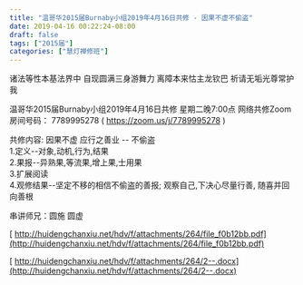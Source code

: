 ```yaml
---
title: "温哥华2015届Burnaby小组2019年4月16日共修 - 因果不虚不偷盗"
date: 2019-04-16 00:22:24-08:00
draft: false
tags: ["2015届"]
categories: ["慧灯禅修班"]
---
```

诸法等性本基法界中 自现圆满三身游舞力
离障本来怙主龙钦巴 祈请无垢光尊常护我

温哥华2015届Burnaby小组2019年4月16日共修
星期二晚7:00点
网络共修Zoom房间号码： 7789995278 ( https://zoom.us/j/7789995278 )

共修内容:
因果不虚 应行之善业 -- 不偷盗  
1.定义--对象,动机,行为,结果  
2.果报--异熟果,等流果,增上果,士用果  
3.扩展阅读  
4.观修结果--坚定不移的相信不偷盗的善报; 观察自己,下决心尽量行善, 随喜并回向善根

串讲师兄：圆施 圆虚

[
http://huidengchanxiu.net/hdv/f/attachments/264/file_f0b12bb.pdf](http://huidengchanxiu.net/hdv/f/attachments/264/file_f0b12bb.pdf)

[
http://huidengchanxiu.net/hdv/f/attachments/264/2--.docx](http://huidengchanxiu.net/hdv/f/attachments/264/2--.docx)

